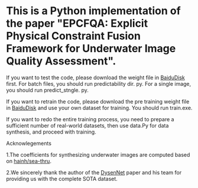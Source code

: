 # This is a Python implementation of the paper "EPCFQA: Explicit Physical Constraint Fusion Framework for Underwater Image Quality Assessment".

If you want to test the code, please download the weight file in [BaiduDisk](https://pan.baidu.com/s/1q7Je2b3yK8An8-XSOhVdfA?pwd=0221) first.
For batch files, you should run predictability dir. py.
For a single image, you should run predict_stngle. py.

If you want to retrain the code, please download the pre training weight file in [BaiduDisk](https://pan.baidu.com/s/1q7Je2b3yK8An8-XSOhVdfA?pwd=0221) and use your own dataset for training. You should run train.exe.

If you want to redo the entire training process, you need to prepare a sufficient number of real-world datasets, then use data.Py for data synthesis, and proceed with training.



Acknowlegements

1.The coefficients for synthesizing underwater images are computed based on [hainh/sea-thru](https://github.com/hainh/sea-thru).

2.We sincerely thank the author of the [DysenNet](https://ieeexplore.ieee.org/abstract/document/10852362) paper and his team for providing us with the complete SOTA dataset.
